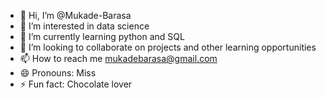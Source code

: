 - 👋 Hi, I’m @Mukade-Barasa
- 👀 I’m interested in data science
- 🌱 I’m currently learning python and SQL
- 💞️ I’m looking to collaborate on projects and other learning opportunities
- 📫 How to reach me mukadebarasa@gmail.com
- 😄 Pronouns: Miss
- ⚡ Fun fact: Chocolate lover

<!---
Mukade-Barasa/Mukade-Barasa is a ✨ special ✨ repository because its `README.md` (this file) appears on your GitHub profile.
You can click the Preview link to take a look at your changes.
--->
